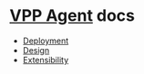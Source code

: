 # [VPP Agent](../README.md) docs

- [Deployment](Deployment.md)
- [Design](Design.md)
- [Extensibility](Extensibility.md)
